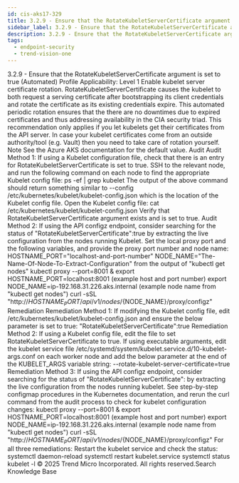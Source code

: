 ```yaml
---
id: cis-aks17-329
title: 3.2.9 - Ensure that the RotateKubeletServerCertificate argument is set to true (Automated)
sidebar_label: 3.2.9 - Ensure that the RotateKubeletServerCertificate argument is set to true (Automated)
description: 3.2.9 - Ensure that the RotateKubeletServerCertificate argument is set to true (Automated)
tags:
  - endpoint-security
  - trend-vision-one
---
```


 3.2.9 - Ensure that the RotateKubeletServerCertificate argument is set to true (Automated) Profile Applicability: Level 1 Enable kubelet server certificate rotation. RotateKubeletServerCertificate causes the kubelet to both request a serving certificate after bootstrapping its client credentials and rotate the certificate as its existing credentials expire. This automated periodic rotation ensures that the there are no downtimes due to expired certificates and thus addressing availability in the CIA security triad. This recommendation only applies if you let kubelets get their certificates from the API server. In case your kubelet certificates come from an outside authority/tool (e.g. Vault) then you need to take care of rotation yourself. Note See the Azure AKS documentation for the default value. Audit Audit Method 1: If using a Kubelet configuration file, check that there is an entry for RotateKubeletServerCertificate is set to true. SSH to the relevant node, and run the following command on each node to find the appropriate Kubelet config file: ps -ef | grep kubelet The output of the above command should return something similar to --config /etc/kubernetes/kubelet/kubelet-config.json which is the location of the Kubelet config file. Open the Kubelet config file: cat /etc/kubernetes/kubelet/kubelet-config.json Verify that RotateKubeletServerCertificate argument exists and is set to true. Audit Method 2: If using the API configz endpoint, consider searching for the status of "RotateKubeletServerCertificate":true by extracting the live configuration from the nodes running Kubelet. Set the local proxy port and the following variables, and provide the proxy port number and node name: HOSTNAME_PORT="localhost-and-port-number" NODE_NAME="The-Name-Of-Node-To-Extract-Configuration" from the output of "kubectl get nodes" kubectl proxy --port=8001 & export HOSTNAME_PORT=localhost:8001 (example host and port number) export NODE_NAME=ip-192.168.31.226.aks.internal (example node name from "kubectl get nodes") curl -sSL "http://${HOSTNAME_PORT}/api/v1/nodes/${NODE_NAME}/proxy/configz" Remediation Remediation Method 1: If modifying the Kubelet config file, edit /etc/kubernetes/kubelet/kubelet-config.json and ensure the below parameter is set to true: "RotateKubeletServerCertificate":true Remediation Method 2: If using a Kubelet config file, edit the file to set RotateKubeletServerCertificate to true. If using executable arguments, edit the kubelet service file /etc/systemd/system/kubelet.service.d/10-kubelet-args.conf on each worker node and add the below parameter at the end of the KUBELET_ARGS variable string: --rotate-kubelet-server-certificate=true Remediation Method 3: If using the API configz endpoint, consider searching for the status of "RotateKubeletServerCertificate": by extracting the live configuration from the nodes running kubelet. See step-by-step configmap procedures in the Kubernetes documentation, and rerun the curl command from the audit process to check for kubelet configuration changes: kubectl proxy --port=8001 & export HOSTNAME_PORT=localhost:8001 (example host and port number) export NODE_NAME=ip-192.168.31.226.aks.internal (example node name from "kubectl get nodes") curl -sSL "http://${HOSTNAME_PORT}/api/v1/nodes/${NODE_NAME}/proxy/configz" For all three remediations: Restart the kubelet service and check the status: systemctl daemon-reload systemctl restart kubelet.service systemctl status kubelet -l © 2025 Trend Micro Incorporated. All rights reserved.Search Knowledge Base